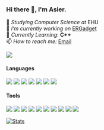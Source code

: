 ### Hi there 👋, I'm Asier.

📖 *Studying Computer Science at* EHU<br>
🔭 *I’m currently working on* [ERGadget](https://github.com/asiern/ERGadget) <br>
🌱 *Currently Learning*: <b>C++</b><br>
📫 *How to reach me:* [Email](mailto:asiern.dev@gmail.com)

<img src="https://www.hackthebox.com/badge/image/913781">

#### Languages
![](https://img.shields.io/badge/-TypeScript-informational?style=flat&logo=TypeScript&logoColor=white&color=007acc)
![](https://img.shields.io/badge/-React-informational?style=flat&logo=React&logoColor=white&color=61dafb)
![](https://img.shields.io/badge/-JavaScript-informational?style=flat&logo=JavaScript&logoColor=white&color=f7df1e)
![](https://img.shields.io/badge/-C-informational?style=flat&logo=C&logoColor=white&color=a8b9cc)
![](https://img.shields.io/badge/-C%2B%2B-green?style=flat&logo=C%2B%2B&logoColor=white&color=00599C)
![](https://img.shields.io/badge/-C%20Sharp-informational?style=flat&logo=C%20Sharp&logoColor=white&color=239120)
![](https://img.shields.io/badge/-Java-informational?style=flat&logo=Java&logoColor=white&color=007396)


#### Tools
![](https://img.shields.io/badge/-Expo-informational?style=flat&logo=Expo&logoColor=white&color=000020)
![](https://img.shields.io/badge/-VS%20Code-informational?style=flat&logo=Visual%20Studio%20Code&logoColor=white&color=007396)
![](https://img.shields.io/badge/-Visual%20Studio-informational?style=flat&logo=Visual%20Studio&logoColor=white&color=5C2D91)
![](https://img.shields.io/badge/-Intellij%20IDEA-informational?style=flat&logo=Intellij%20IDEA&logoColor=white&color=000)
![](https://img.shields.io/badge/-Node.js-informational?style=flat&logo=Node.js&logoColor=white&color=339933)
![](https://img.shields.io/badge/-Yarn-informational?style=flat&logo=Yarn&logoColor=white&color=2C8EBB)
![](https://img.shields.io/badge/-Adobe%20XD-informational?style=flat&logo=Adobe%20XD&logoColor=white&color=FF61F6)
![](https://img.shields.io/badge/-Adobe%20Photoshop-informational?style=flat&logo=Adobe%20Photoshop&logoColor=white&color=31A8FF)
![](https://img.shields.io/badge/-CMake-informational?style=flat&logo=CMake&logoColor=white&color=064F8C)
![](https://img.shields.io/badge/-Git-informational?style=flat&logo=Git&logoColor=white&color=F05032)



[![Stats](https://github-readme-stats.vercel.app/api?username=Asiern&show_icons=true)](https://github.com/asiern)<br>
